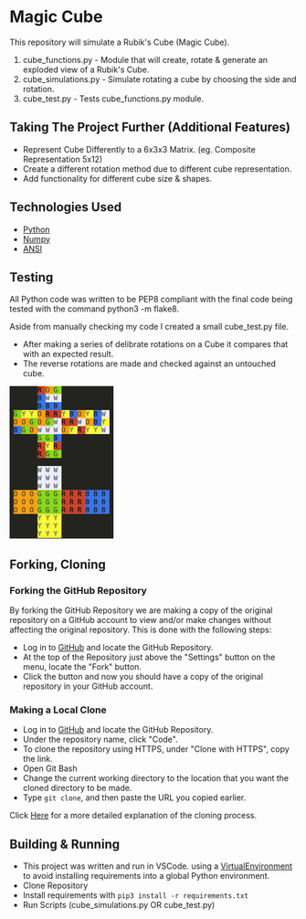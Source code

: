 # Magic Cube

This repository will simulate a Rubik's Cube (Magic Cube).

1. cube_functions.py - Module that will create, rotate & generate an exploded view of a Rubik's Cube.
1. cube_simulations.py - Simulate rotating a cube by choosing the side and rotation.
1. cube_test.py - Tests cube_functions.py module.

## Taking The Project Further (Additional Features)

- Represent Cube Differently to a 6x3x3 Matrix. (eg. Composite Representation 5x12)
- Create a different rotation method due to different cube representation.
- Add functionality for different cube size & shapes.

## Technologies Used

- [Python](https://en.wikipedia.org/wiki/Python_(programming_language))
- [Numpy](https://numpy.org/doc/stable/index.html)
- [ANSI](https://en.wikipedia.org/wiki/ANSI_escape_code)

## Testing

All Python code was written to be PEP8 compliant with the final code being tested with the command python3 -m flake8.

Aside from manually checking my code I created a small cube_test.py file.

- After making a series of delibrate rotations on a Cube it compares that with an expected result.
- The reverse rotations are made and checked against an untouched cube.

![cube_test.py Output](documentation/cube_test.png)

## Forking, Cloning

### Forking the GitHub Repository

By forking the GitHub Repository we are making a copy of the original repository on a GitHub account to view and/or make changes without affecting the original repository. This is done with the following steps:

- Log in to [GitHub](https://github.com/) and locate the GitHub Repository.
- At the top of the Repository just above the "Settings" button on the menu, locate the "Fork" button.
- Click the button and now you should have a copy of the original repository in your GitHub account.

### Making a Local Clone

- Log in to [GitHub](https://github.com/) and locate the GitHub Repository.
- Under the repository name, click "Code".
- To clone the repository using HTTPS, under "Clone with HTTPS", copy the link.
- Open Git Bash
- Change the current working directory to the location that you want the cloned directory to be made.
- Type `git clone`, and then paste the URL you copied earlier.

Click [Here](https://help.github.com/en/github/creating-cloning-and-archiving-repositories/cloning-a-repository#cloning-a-repository-to-github-desktop) for a more detailed explanation of the cloning process.

## Building & Running
- This project was written and run in VSCode. using a [VirtualEnvironment](https://www.geeksforgeeks.org/python-virtual-environment/) to avoid installing requirements into a global Python environment.
- Clone Repository
- Install requirements with `pip3 install -r requirements.txt`
- Run Scripts (cube_simulations.py OR cube_test.py)